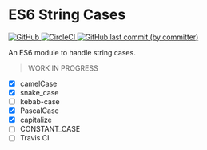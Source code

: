 # ES6 String Cases

<a href="./LICENSE">
    <img alt="GitHub" src="https://img.shields.io/github/license/acfatah/string-cases?style=flat-square">
</a>

<a href="https://dl.circleci.com/status-badge/redirect/gh/acfatah/string-cases/tree/main">
    <img alt="CircleCI" src="https://img.shields.io/circleci/build/github/acfatah/string-cases/main">
</a>

<a href="https://github.com/acfatah/string-cases/commits/main">
    <img alt="GitHub last commit (by committer)" src="https://img.shields.io/github/last-commit/acfatah/string-cases?display_timestamp=committer&style=flat-square">
</a>


An ES6 module to handle string cases.

> WORK IN PROGRESS

- [x] camelCase
- [x] snake_case
- [ ] kebab-case
- [x] PascalCase
- [x] capitalize
- [ ] CONSTANT_CASE
- [ ] Travis CI 
